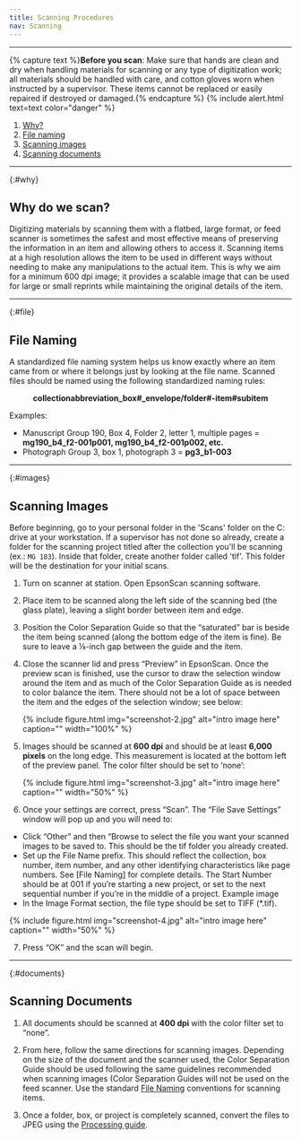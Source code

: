 ```yaml
---
title: Scanning Procedures
nav: Scanning
---
```


-------------------

{% capture text %}**Before you scan**:
Make sure that hands are clean and dry when handling materials for scanning or any type of digitization work; all materials should be handled with care, and cotton gloves worn when instructed by a supervisor. These items cannot be replaced or easily repaired if destroyed or damaged.{% endcapture %}
{% include alert.html text=text color="danger" %}

1. [Why?](#why)
2. [File naming](#file)
3. [Scanning images](#images)
4. [Scanning documents](#documents)

-----------

{:#why}
## Why do we scan?

Digitizing materials by scanning them with a flatbed, large format, or feed scanner is sometimes the safest and most effective means of preserving the information in an item and allowing others to access it. Scanning items at a high resolution allows the item to be used in different ways without needing to make any manipulations to the actual item. This is why we aim for a minimum 600 dpi image; it provides a scalable image that can be used for large or small reprints while maintaining the original details of the item.

-----------

{:#file}
## File Naming

A standardized file naming system helps us know exactly where an item came from or where it belongs just by looking at the file name. Scanned files should be named using the following standardized naming rules:

**<center>collectionabbreviation_box#_envelope/folder#-item#subitem</center>**

Examples:
- Manuscript Group 190, Box 4, Folder 2, letter 1, multiple pages = **mg190_b4_f2-001p001, mg190_b4_f2-001p002, etc.**
- Photograph Group 3, box 1, photograph 3 = **pg3_b1-003**

------------

{:#images}
## Scanning Images

Before beginning, go to your personal folder in the 'Scans' folder on the C: drive at your workstation. If a supervisor has not done so already, create a folder for the scanning project titled after the collection you'll be scanning (ex.: `MG 183`). Inside that folder, create another folder called 'tif'. This folder will be the destination for your initial scans.

1. Turn on scanner at station. Open EpsonScan scanning software. 

2. Place item to be scanned along the left side of the scanning bed (the glass plate), leaving a slight border between item and edge. 

3. Position the Color Separation Guide so that the “saturated” bar is beside the item being scanned (along the bottom edge of the item is fine). Be sure to leave a ⅛-inch gap between the guide and the item.

4. Close the scanner lid and press “Preview” in EpsonScan. Once the preview scan is finished, use the cursor to draw the selection window around the item and as much of the Color Separation Guide as is needed to color balance the item. There should not be a lot of space between the item and the edges of the selection window; see below:

    {% include figure.html img="screenshot-2.jpg" alt="intro image here" caption="" width="100%" %}
    
5. Images should be scanned at **600 dpi** and should be at least **6,000 pixels** on the long edge. This measurement is located at the bottom left of the preview panel. The color filter should be set to ‘none’:

    {% include figure.html img="screenshot-3.jpg" alt="intro image here" caption="" width="50%" %}

6. Once your settings are correct, press “Scan”. The “File Save Settings” window will pop up and you will need to:
- Click “Other” and then “Browse to select the file you want your scanned images to be saved to. This should be the tif folder you already created.
- Set up the File Name prefix. This should reflect the collection, box number, item number, and any other identifying characteristics like page numbers. See [File Naming] for complete details. The Start Number should be at 001 if you’re starting a new project, or set to the next sequential number if you’re in the middle of a project. 
Example image
- In the Image Format section, the file type should be set to TIFF (*.tif).

{% include figure.html img="screenshot-4.jpg" alt="intro image here" caption="" width="50%" %}

7. Press “OK” and the scan will begin. 

-------------

{:#documents}
## Scanning Documents

1. All documents should be scanned at **400 dpi** with the color filter set to “none”. 

2. From here, follow the same directions for scanning images. Depending on the size of the document and the scanner used, the Color Separation Guide should be used following the same guidelines recommended when scanning images (Color Separation Guides will not be used on the feed scanner. Use the standard [File Naming](https://uidaholib.github.io/dds-student-workflow/content/1-intro.html) conventions for scanning items.

3. Once a folder, box, or project is completely scanned, convert the files to JPEG using the [Processing guide](https://uidaholib.github.io/dds-student-workflow/content/2-lesson.html). 
